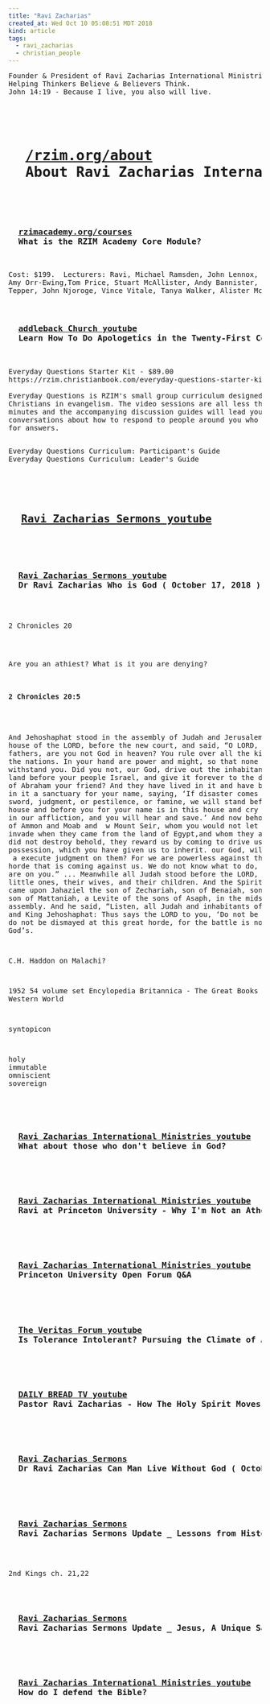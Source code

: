 ```yaml
---
title: "Ravi Zacharias"
created_at: Wed Oct 10 05:08:51 MDT 2018
kind: article
tags:
  - ravi_zacharias
  - christian_people
---
```


<pre>
Founder & President of Ravi Zacharias International Ministries. Atlanta
Helping Thinkers Believe & Believers Think.
John 14:19 - Because I live, you also will live.
<pre>

<h1>
  <a href="https://rzim.org/about/" target="_blank">/rzim.org/about</a>
  About Ravi Zacharias International Ministries
</h1>

<h3>
  <a href="http://rzimacademy.org/courses/core-module/" target="_blank">rzimacademy.org/courses</a>
  What is the RZIM Academy Core Module?
</h3>

Cost: $199.  Lecturers: Ravi, Michael Ramsden, John Lennox, Os Guinness,
Amy Orr-Ewing,Tom Price, Stuart McAllister, Andy Bannister, Michelle
Tepper, John Njoroge, Vince Vitale, Tanya Walker, Alister McGrath

<h3>
  <a href="https://www.youtube.com/watch?v=W2zrHxbucOM&t=3035s" target="_blank">addleback Church youtube</a>
  Learn How To Do Apologetics in the Twenty-First Century with Ravi Zacharias
</h3>

Everyday Questions Starter Kit - $89.00
https://rzim.christianbook.com/everyday-questions-starter-kit/9781612564029/pd/564029?event=RZSLBestsellers

Everyday Questions is RZIM's small group curriculum designed to equip
Christians in evangelism. The video sessions are all less than thirty
minutes and the accompanying discussion guides will lead your group in
conversations about how to respond to people around you who are looking
for answers.

<pre>
Everyday Questions Curriculum: Participant's Guide
Everyday Questions Curriculum: Leader's Guide
</pre>

<h2>
  <a href="https://www.youtube.com/channel/UCjMyc4Y84OGAzcqqBV84w6g/featured" target="_blank">Ravi Zacharias Sermons youtube</a>
</h2>

<h3>
  <a href="https://www.youtube.com/watch?v=qneQpVzsVK0" target="_blank">Ravi Zacharias Sermons youtube</a>
  Dr Ravi Zacharias Who is God ( October 17, 2018 )
</h3>

<pre>
2 Chronicles 20
</pre>

Are you an athiest? What is it you are denying?

<h4>2 Chronicles 20:5</h4>

And Jehoshaphat stood in the assembly of Judah and Jerusalem, in the
house of the LORD, before the new court, and said, “O LORD, God of our
fathers, are you not God in heaven? You rule over all the kingdoms of
the nations. In your hand are power and might, so that none is able to
withstand you. Did you not, our God, drive out the inhabitants of this
land before your people Israel, and give it forever to the descendants
of Abraham your friend? And they have lived in it and have built for
you in it a sanctuary for your name, saying, ‘If disaster comes upon
us, the sword, judgment, or pestilence, or famine, we will stand before
this house and before you for your name is in this house and cry out to
you in our affliction, and you will hear and save.’ And now behold,
the men of Ammon and Moab and  w Mount Seir, whom you would not
let Israel invade when they came from the land of Egypt,and whom they
avoided and did not destroy behold, they reward us by coming to drive
us out of your possession, which you have given us to inherit. our God,
will you not  a execute judgment on them? For we are powerless against
this great horde that is coming against us. We do not know what to do,
but our eyes are on you.”
...
Meanwhile all Judah stood before the LORD, with their little ones, their
wives, and their children. And the Spirit of the LORD came upon Jahaziel
the son of Zechariah, son of Benaiah, son of Jeiel, son of Mattaniah, a
Levite of the sons of Asaph, in the midst of the assembly. And he said,
“Listen, all Judah and inhabitants of Jerusalem and King Jehoshaphat:
Thus says the LORD to you, ‘Do not be afraid and do not be dismayed
at this great horde, for the battle is not yours but God’s.

C.H. Haddon on Malachi?

1952 54 volume set
Encylopedia Britannica -
The Great Books of the Western World

syntopicon

<pre>
holy
immutable
omniscient
sovereign
</pre>

<h3>
  <a href="https://www.youtube.com/watch?v=yZLzLVAUJiU" target="_blank">Ravi Zacharias International Ministries youtube</a>
  What about those who don't believe in God?
</h3>

<h3>
  <a href="https://www.youtube.com/watch?v=d6aDoOzYN-U" target="_blank">Ravi Zacharias International Ministries youtube</a>
  Ravi at Princeton University - Why I'm Not an Atheist 
</h3>

<h3>
  <a href="https://www.youtube.com/watch?v=M8XSa79sU0M" target="_blank">Ravi Zacharias International Ministries youtube</a>
  Princeton University Open Forum Q&A
</h3>

<h3>
  <a href="https://www.youtube.com/watch?v=uyTa5r4GG4M" target="_blank">The Veritas Forum youtube</a>
  Is Tolerance Intolerant? Pursuing the Climate of Acceptance and Inclusion - Ravi Zacharias at UCLA
</h3>

<h3>
  <a href="https://www.youtube.com/watch?v=0Ru4MurDhKg" target="_blank">DAILY BREAD TV youtube</a>
  Pastor Ravi Zacharias - How The Holy Spirit Moves on Earth ( A MUST WATCH FOR ALL)
</h3>

<h3>
  <a href="https://www.youtube.com/watch?v=QsT9PVLM9sQ" target="_blank">Ravi Zacharias Sermons</a>
  Dr Ravi Zacharias Can Man Live Without God ( October 23, 2018 )
</h3>

<h3>
  <a href="https://www.youtube.com/watch?v=Fr2e2V_3XPs" target="_blank">Ravi Zacharias Sermons</a>
  Ravi Zacharias Sermons Update _ Lessons from History _ The Tale of Two Men ( Jan 24, 2018 )
</h3>

2nd Kings ch. 21,22

<h3>
  <a href="https://www.youtube.com/watch?v=0uJqTvRP-Qc" target="_blank">Ravi Zacharias Sermons</a>
  Ravi Zacharias Sermons Update _ Jesus, A Unique Savior ( jan 18, 2018 )
</h3>

<h3>
  <a href="https://www.youtube.com/watch?v=1u5cXb4zHbM" target="_blank">Ravi Zacharias International Ministries youtube</a>
  How do I defend the Bible?
</h3>

<!--
html boilerplate fragments
<a href="" target="_blank"></a>
<a name=""></a>
<img src="" width="400px">
<ul>
  <li></li>
  <li><a href="" target="_blank"></a></li>
</ul>
<pre>
</pre>
<p style="margin-bottom: 2em;"></p>
<hr style="border: 0; height: 3px; background: #333; background-image: linear-gradient(to right, #ccc, #333, #ccc);">
<pre><code>
</code></pre>
<math xmlns='http://www.w3.org/1998/Math/MathML' display='block'>
</math>
-->
